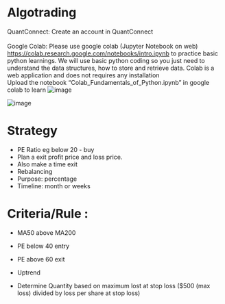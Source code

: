 # Algotrading

QuantConnect:
Create	an account in QuantConnect  
<br>
Google Colab:
Please use google colab (Jupyter Notebook on web)  https://colab.research.google.com/notebooks/intro.ipynb
to practice basic python learnings. We will use basic python coding  so you just need to understand the data structures, how to store  and retrieve data. 
Colab	is a web application and does not requires any installation
<br>
Upload the notebook “Colab_Fundamentals_of_Python.ipynb”  in google colab to learn
![image](https://user-images.githubusercontent.com/16415155/147427766-db7ba3bd-fc83-4312-805d-82c7197db85e.png)


![image](https://user-images.githubusercontent.com/16415155/147431903-10ccd1c6-2eb4-475f-a6c3-786bc9222a80.png)

# Strategy
- PE Ratio eg below 20 - buy
- Plan a exit profit price and loss price. 
- Also make a time exit
- Rebalancing
- Purpose: percentage
- Timeline: month or weeks
 
# Criteria/Rule :
- MA50 above MA200
- PE below 40 entry
- PE above 60 exit
- Uptrend

- Determine Quantity based on maximum lost at stop loss ($500 (max loss) divided by loss per share at stop loss)
